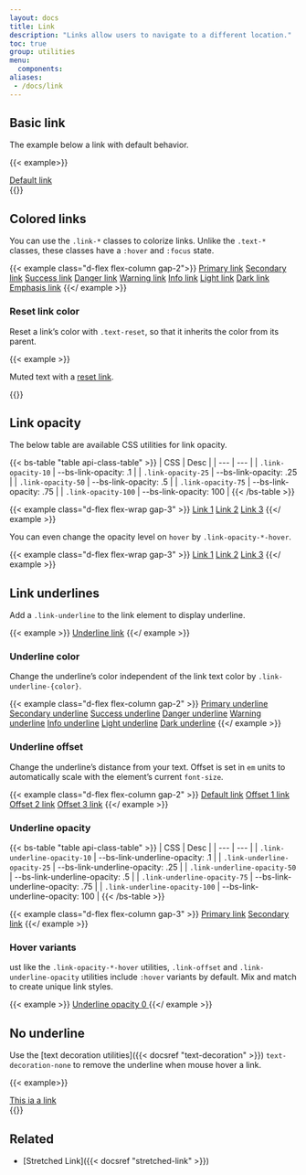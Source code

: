 ```yaml
---
layout: docs
title: Link
description: "Links allow users to navigate to a different location."
toc: true
group: utilities
menu:
  components:
aliases:
 - /docs/link
---
```


## Basic link

The example below a link with default behavior.

{{< example>}}
<div class="d-flex flex-column">
  <a href="#">Default link</a>
</div>
{{</ example >}}

## Colored links

You can use the `.link-*` classes to colorize links. Unlike the `.text-*` classes, these classes have a `:hover` and `:focus` state.

{{< example class="d-flex flex-column gap-2">}}
<a href="#" class="link-primary">Primary link</a>
<a href="#" class="link-secondary">Secondary link</a>
<a href="#" class="link-success">Success link</a>
<a href="#" class="link-danger">Danger link</a>
<a href="#" class="link-warning">Warning link</a>
<a href="#" class="link-info">Info link</a>
<a href="#" class="link-light">Light link</a>
<a href="#" class="link-dark">Dark link</a>
<a href="#" class="link-body-emphasis">Emphasis link</a>
{{</ example >}}

### Reset link color

Reset a link’s color with `.text-reset`, so that it inherits the color from its parent.

{{< example >}}
<p class="text-danger">
  Muted text with a <a href="#" class="text-reset">reset link</a>.
</p>
{{</ example >}}

## Link opacity

The below table are available CSS utilities for link opacity.

{{< bs-table "table api-class-table" >}}
| CSS | Desc |
| --- | --- |
| `.link-opacity-10` | --bs-link-opacity: .1 |
| `.link-opacity-25` | --bs-link-opacity: .25 |
| `.link-opacity-50` | --bs-link-opacity: .5 |
| `.link-opacity-75` | --bs-link-opacity: .75 |
| `.link-opacity-100` | --bs-link-opacity: 100 |
{{< /bs-table >}}

{{< example class="d-flex flex-wrap gap-3" >}}
<a class="link-opacity-25" href="#">Link 1</a>
<a class="link-opacity-75" href="#">Link 2</a>
<a class="link-opacity-100" href="#">Link 3</a>
{{</ example >}}

You can even change the opacity level on `hover` by `.link-opacity-*-hover`.

{{< example class="d-flex flex-wrap gap-3" >}}
<a class="link-opacity-10-hover" href="#">Link 1</a>
<a class="link-opacity-75-hover" href="#">Link 2</a>
<a class="link-opacity-100-hover" href="#">Link 3</a>
{{</ example >}}

## Link underlines 

Add a `.link-underline` to the link element to display underline.

{{< example >}}
<a href="#" class="link-underline">Underline link</a>
{{</ example >}}

### Underline color

Change the underline’s color independent of the link text color by `.link-underline-{color}`.

{{< example class="d-flex flex-column gap-2" >}}
<a href="#" class="link-underline-primary">Primary underline</a>
<a href="#" class="link-underline-secondary">Secondary underline</a>
<a href="#" class="link-underline-success">Success underline</a>
<a href="#" class="link-underline-danger">Danger underline</a>
<a href="#" class="link-underline-warning">Warning underline</a>
<a href="#" class="link-underline-info">Info underline</a>
<a href="#" class="link-underline-light">Light underline</a>
<a href="#" class="link-underline-dark">Dark underline</a>
{{</ example >}}

### Underline offset 

Change the underline’s distance from your text. Offset is set in `em` units to automatically scale with the element’s current `font-size`.

{{< example class="d-flex flex-column gap-2" >}}
<a class="link-underline" href="#">Default link</a>
<a class="link-underline link-offset-1" href="#">Offset 1 link</a>
<a class="link-underline link-offset-2" href="#">Offset 2 link</a>
<a class="link-underline link-offset-3" href="#">Offset 3 link</a>
{{</ example >}}

### Underline opacity


{{< bs-table "table api-class-table" >}}
| CSS | Desc |
| --- | --- |
| `.link-underline-opacity-10` | --bs-link-underline-opacity: .1 |
| `.link-underline-opacity-25` | --bs-link-underline-opacity: .25 |
| `.link-underline-opacity-50` | --bs-link-underline-opacity: .5 |
| `.link-underline-opacity-75` | --bs-link-underline-opacity: .75 |
| `.link-underline-opacity-100` | --bs-link-underline-opacity: 100 |
{{< /bs-table >}}

{{< example class="d-flex flex-column gap-3" >}}
<a href="#" class="link-primary link-underline link-underline-opacity-25 link-underline-opacity-100-hover">Primary link</a>
<a href="#" class="link-secondary link-underline link-underline-opacity-25 link-underline-opacity-100-hover">Secondary link</a>
{{</ example >}}

### Hover variants

ust like the `.link-opacity-*-hover` utilities, `.link-offset` and `.link-underline-opacity` utilities include `:hover` variants by default. Mix and match to create unique link styles.

{{< example >}}
<a class="link-offset-2 link-offset-3-hover link-underline link-underline-opacity-0 link-underline-opacity-75-hover" href="#">
  Underline opacity 0
</a>
{{</ example >}}

## No underline 

Use the [text decoration utilities]({{< docsref "text-decoration" >}}) `text-decoration-none` to remove the underline when mouse hover a link.

{{< example>}}
<div class="d-flex flex-column">
  <a href="#" class="text-decoration-none">This ia a link</a>
</div>
{{</ example >}}

## Related

- [Stretched Link]({{< docsref "stretched-link" >}})